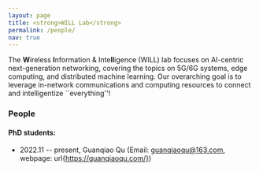 ```yaml
---
layout: page
title: <strong>WILL Lab</strong>
permalink: /people/
nav: true
---
```


The <strong>W</strong>ireless <strong>I</strong>nformation & Inte<strong>ll</strong>igence (WILL) lab focuses on AI-centric next-generation networking, covering the topics on 5G/6G systems, edge computing, and distributed machine learning. Our overarching goal is to leverage in-network communications and computing resources to connect and intelligentize ``everything''!

### People

#### PhD students:

- 2022.11 -- present, Guanqiao Qu (Email: guanqiaoqu@163.com, webpage: url{https://guanqiaoqu.com/})

